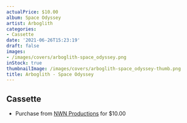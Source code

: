 ```yaml
---
actualPrice: $10.00
album: Space Odyssey
artist: Arboglith
categories:
- Cassette
date: '2021-06-26T15:23:19'
draft: false
images:
- /images/covers/arboglith-space_odyssey.png
inStock: true
thumbnailImage: /images/covers/arboglith-space_odyssey-thumb.png
title: Arboglith - Space Odyssey
---
```


## Cassette
* Purchase from [NWN Productions](http://shop.nwnprod.com/index.php?route=product/product&path=73&product_id=15840&sort=pd.name&order=ASC) for $10.00
